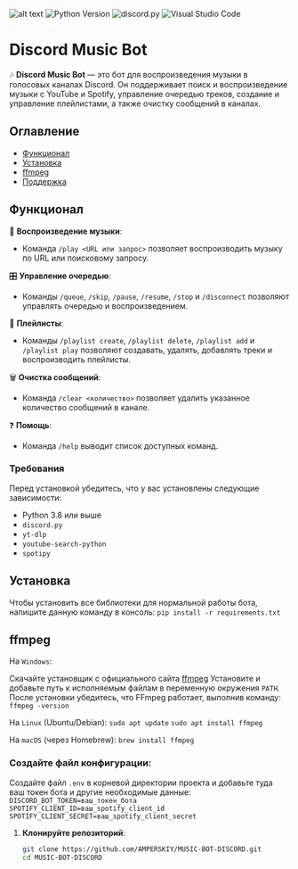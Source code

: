 ![alt text](https://i.imgur.com/edVuwvv.png)
![Python Version](https://img.shields.io/badge/Python-version_3.12.5-yellow)
![discord.py](https://img.shields.io/badge/discord.py-version_2.4.0-blue
)
![Visual Studio Code](https://img.shields.io/badge/Visual_Studio_Code-blue
)

# Discord Music Bot

🎶 **Discord Music Bot** — это бот для воспроизведения музыки в голосовых каналах Discord. Он поддерживает поиск и воспроизведение музыки с YouTube и Spotify, управление очередью треков, создание и управление плейлистами, а также очистку сообщений в каналах.

## Оглавление

- [Функционал](#функционал)
- [Установка](#установка)
- [ffmpeg](#ffmpeg)
- [Поддержка](#поддержка)

## Функционал

🎵 **Воспроизведение музыки**:
- Команда `/play <URL или запрос>` позволяет воспроизводить музыку по URL или поисковому запросу.

🎛️ **Управление очередью**:
- Команды `/queue`, `/skip`, `/pause`, `/resume`, `/stop` и `/disconnect` позволяют управлять очередью и воспроизведением.

📜 **Плейлисты**:
- Команды `/playlist create`, `/playlist delete`, `/playlist add` и `/playlist play` позволяют создавать, удалять, добавлять треки и воспроизводить плейлисты.

🗑️ **Очистка сообщений**:
- Команда `/clear <количество>` позволяет удалить указанное количество сообщений в канале.

❓ **Помощь**:
- Команда `/help` выводит список доступных команд.

### Требования

Перед установкой убедитесь, что у вас установлены следующие зависимости:

- Python 3.8 или выше
- `discord.py`
- `yt-dlp`
- `youtube-search-python`
- `spotipy`

## Установка
Чтобы установить все библиотеки для нормальной работы бота, напишите данную команду в консоль:
`pip install -r requirements.txt`

## ffmpeg
На `Windows`:

Скачайте установщик с официального сайта [ffmpeg](https://ffmpeg.org/)
Установите и добавьте путь к исполняемым файлам в переменную окружения `PATH`.
После установки убедитесь, что FFmpeg работает, выполнив команду:
`ffmpeg -version`

На `Linux` (Ubuntu/Debian):
`sudo apt update`
`sudo apt install ffmpeg`

На `macOS` (через Homebrew):
`brew install ffmpeg`

### Создайте файл конфигурации:
Создайте файл `.env` в корневой директории проекта и добавьте туда ваш токен бота и другие необходимые данные:
`DISCORD_BOT_TOKEN=ваш_токен_бота`
`SPOTIFY_CLIENT_ID=ваш_spotify_client_id`
`SPOTIFY_CLIENT_SECRET=ваш_spotify_client_secret`

1. **Клонируйте репозиторий**:
   ```bash
   git clone https://github.com/AMPERSKIY/MUSIC-BOT-DISCORD.git
   cd MUSIC-BOT-DISCORD
